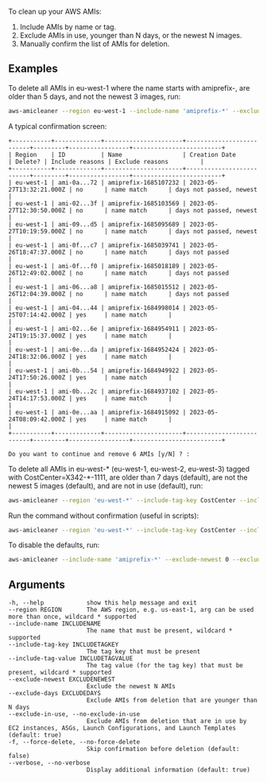 To clean up your AWS AMIs: 
1. Include AMIs by name or tag.
2. Exclude AMIs in use, younger than N days, or the newest N images.
3. Manually confirm the list of AMIs for deletion.

## Examples

To delete all AMIs in eu-west-1 where the name starts with amiprefix-, are older than 5 days, and not the newest 3 images, run:
```bash
aws-amicleaner --region eu-west-1 --include-name 'amiprefix-*' --exclude-newest 3 --exclude-days 5 --exclude-in-use --verbose
```

A typical confirmation screen:

```
+-----------+-------------+----------------------+--------------------------+---------+-----------------+-------------------------+
| Region    | ID          | Name                 | Creation Date            | Delete? | Include reasons | Exclude reasons         | 
+-----------+-------------+----------------------+--------------------------+---------+-----------------+-------------------------+
| eu-west-1 | ami-0a...72 | amiprefix-1685107232 | 2023-05-27T13:32:21.000Z | no      | name match      | days not passed, newest | 
| eu-west-1 | ami-02...3f | amiprefix-1685103569 | 2023-05-27T12:30:50.000Z | no      | name match      | days not passed, newest | 
| eu-west-1 | ami-09...d5 | amiprefix-1685095689 | 2023-05-27T10:19:59.000Z | no      | name match      | days not passed, newest | 
| eu-west-1 | ami-0f...c7 | amiprefix-1685039741 | 2023-05-26T18:47:37.000Z | no      | name match      | days not passed         | 
| eu-west-1 | ami-0f...f0 | amiprefix-1685018189 | 2023-05-26T12:49:02.000Z | no      | name match      | days not passed         | 
| eu-west-1 | ami-06...a8 | amiprefix-1685015512 | 2023-05-26T12:04:39.000Z | no      | name match      | days not passed         | 
| eu-west-1 | ami-04...44 | amiprefix-1684998014 | 2023-05-25T07:14:42.000Z | yes     | name match      |                         |
| eu-west-1 | ami-02...6e | amiprefix-1684954911 | 2023-05-24T19:15:37.000Z | yes     | name match      |                         |
| eu-west-1 | ami-0e...da | amiprefix-1684952424 | 2023-05-24T18:32:06.000Z | yes     | name match      |                         |
| eu-west-1 | ami-0b...54 | amiprefix-1684949922 | 2023-05-24T17:50:26.000Z | yes     | name match      |                         |
| eu-west-1 | ami-0b...2c | amiprefix-1684937102 | 2023-05-24T14:17:53.000Z | yes     | name match      |                         |
| eu-west-1 | ami-0e...aa | amiprefix-1684915092 | 2023-05-24T08:09:42.000Z | yes     | name match      |                         |
+-----------+-------------+----------------------+--------------------------+---------+-----------------+-------------------------+

Do you want to continue and remove 6 AMIs [y/N] ? : 
```

To delete all AMIs in eu-west-* (eu-west-1, eu-west-2, eu-west-3) tagged with CostCenter=X342-*-1111, are older than 7 days (default), are not the newest 5 images (default), and are not in use (default), run:
```bash
aws-amicleaner --region 'eu-west-*' --include-tag-key CostCenter --include-tag-value 'X342-*-1111'
```

Run the command without confirmation (useful in scripts):
```bash
aws-amicleaner --region 'eu-west-*' --include-tag-key CostCenter --include-tag-value 'X342-*-1111' --force-delete
```

To disable the defaults, run:
```bash
aws-amicleaner --include-name 'amiprefix-*' --exclude-newest 0 --exclude-days 0 --no-exclude-in-use --no-verbose
```

## Arguments

```
-h, --help            show this help message and exit
--region REGION       The AWS region, e.g. us-east-1, arg can be used more than once, wildcard * supported
--include-name INCLUDENAME
                      The name that must be present, wildcard * supported
--include-tag-key INCLUDETAGKEY
                      The tag key that must be present
--include-tag-value INCLUDETAGVALUE
                      The tag value (for the tag key) that must be present, wildcard * supported
--exclude-newest EXCLUDENEWEST
                      Exclude the newest N AMIs
--exclude-days EXCLUDEDAYS
                      Exclude AMIs from deletion that are younger than N days
--exclude-in-use, --no-exclude-in-use
                      Exclude AMIs from deletion that are in use by EC2 instances, ASGs, Launch Configurations, and Launch Templates (default: true)
-f, --force-delete, --no-force-delete
                      Skip confirmation before deletion (default: false)
--verbose, --no-verbose
                      Display additional information (default: true)
```
